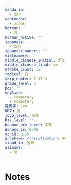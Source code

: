 ```yaml
---
mandarin:
  - zàn
cantonese:
  - zaam6
korean:
  - 잠
korean_native: ""
japanese:
  - ZAN
japanese_nanori: ""
vietnamese:
middle_chinese_initial: d͡z
middle_chinese_final: ɑm
stroke_count: 15
radical: 日
skip_number: 2-11-4
grade_level: 6
pos: ""
english:
  - temporary
  - momentary
羅馬字: jam
韓文: 잠
joyo_level: 高等
hsk_level: ""
hanmun_edu_level: 高等
danayo_id: 6395
mc_id: 3335
graphemic_classification: 斬
stand_in: 暫時
aliases:
  - 暂
---
```


# Notes
